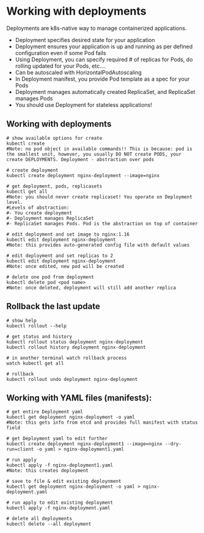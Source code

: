 # Working with deployments

Deployments are k8s-native way to manage containerized applications.

* Deployment specifies desired state for your application
* Deployment ensures your application is up and running as per defined configuration even if some Pod fails
* Using Deployment, you can specify required # of replicas for Pods, do rolling updated for your Pods, etc….
* Can be autoscaled with HorizontalPodAutoscaling
* In Deployment manifest, you provide Pod template as a spec for your Pods 
* Deployment manages automatically created ReplicaSet, and ReplicaSet manages Pods
* You should use Deployment for stateless applications!

## Working with deployments

```
# show available options for create
kubectl create
#Note: no pod object in available commands!! This is because: pod is the smallest unit, however, you usually DO NOT create PODS, your create DEPLOYMENTS. Deployment - abstraction over pods

# create deployment
kubectl create deployment nginx-deployment --image=nginx

# get deployment, pods, replicasets
kubectl get all
#Note: you should never create replicaset! You operate on Deployment level.
#Levels of abstraction:
#- You create deployment
#- Deployment manages ReplicaSet
#- ReplicaSet manages Pods. Pod is the abstraction on top of container

# edit deployment and set image to nginx:1.16
kubectl edit deployment nginx-deployment
#Note: this provides auto-generated config file with default values

# edit deployment and set replicas to 2
kubectl edit deployment nginx-deployment
#Note: once edited, new pod will be created

# delete one pod from deployment
kubectl delete pod <pod name>
#Note: once deleted, deployment will still add another replica
```

## Rollback the last update
```
# show help
kubectl rollout --help

# get status and history
kubectl rollout status deployment nginx-deployment
kubectl rollout history deployment nginx-deployment

# in another terminal watch rollback process
watch kubectl get all
  
# rollback
kubectl rollout undo deployment nginx-deployment
```

## Working with YAML files (manifests):
```
# get entire Deployment yaml
kubectl get deployment nginx-deployment -o yaml
#Note: this gets info from etcd and provides full manifest with status field

# get Deployment yaml to edit further
kubectl create deployment nginx-deployment1 --image=nginx --dry-run=client -o yaml > nginx-deployment1.yaml

# run apply
kubectl apply -f nginx-deployment1.yaml
#Note: this creates deployment

# save to file & edit existing deploynment
kubectl get deployment nginx-deployment -o yaml > nginx-deployment.yaml

# run apply to edit existing deployment
kubectl apply -f nginx-deployment.yaml

# delete all deployments
kubectl delete --all deployment 
```







